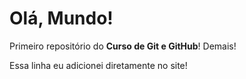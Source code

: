 # Olá, Mundo!

 Primeiro repositório do **Curso de Git e GitHub**! Demais!

Essa linha eu adicionei diretamente no site!
